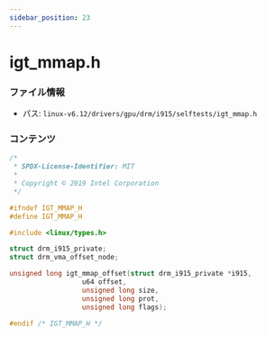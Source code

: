 ```yaml
---
sidebar_position: 23
---
```

# igt_mmap.h

### ファイル情報

- パス: `linux-v6.12/drivers/gpu/drm/i915/selftests/igt_mmap.h`

### コンテンツ

```h
/*
 * SPDX-License-Identifier: MIT
 *
 * Copyright © 2019 Intel Corporation
 */

#ifndef IGT_MMAP_H
#define IGT_MMAP_H

#include <linux/types.h>

struct drm_i915_private;
struct drm_vma_offset_node;

unsigned long igt_mmap_offset(struct drm_i915_private *i915,
			      u64 offset,
			      unsigned long size,
			      unsigned long prot,
			      unsigned long flags);

#endif /* IGT_MMAP_H */

```
